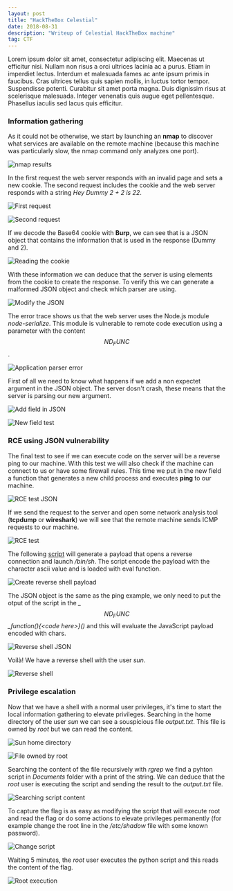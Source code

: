 ```yaml
---
layout: post
title: "HackTheBox Celestial"
date: 2018-08-31 
description: "Writeup of Celestial HackTheBox machine"
tag: CTF
---   
```


Lorem ipsum dolor sit amet, consectetur adipiscing elit. Maecenas ut efficitur nisi. Nullam non risus a orci ultrices lacinia ac a purus. Etiam in imperdiet lectus. Interdum et malesuada fames ac ante ipsum primis in faucibus. Cras ultrices tellus quis sapien mollis, in luctus tortor tempor. Suspendisse potenti. Curabitur sit amet porta magna. Duis dignissim risus at scelerisque malesuada. Integer venenatis quis augue eget pellentesque. Phasellus iaculis sed lacus quis efficitur. 

### Information gathering

As it could not be otherwise, we start by launching an **nmap** to discover what services are available on the remote machine (because this machine was particularly slow, the nmap command only analyzes one port).

![](/images/posts/Celestial/img1.png "nmap results")

In the first request the web server responds with an invalid page and sets a new cookie. The second request includes the cookie and the web server responds with a string *Hey Dummy 2 + 2 is 22*.

![](/images/posts/Celestial/img2.png "First request")

![](/images/posts/Celestial/img3.png "Second request")

If we decode the Base64 cookie with **Burp**, we can see that is a JSON object that contains the information that is used in the response (Dummy and 2).

![](/images/posts/Celestial/img4.png "Reading the cookie")

With these information we can deduce that the server is using elements from the cookie to create the response. To verify this we can generate a malformed JSON object and check which parser are using.

![](/images/posts/Celestial/img5.png "Modify the JSON")

The error trace shows us that the web server uses the Node.js module *node-serialize*. This module is vulnerable to remote code execution using a parameter with the content *_$$ND_FUNC$$_*.

![](/images/posts/Celestial/img6.png "Application parser error")

First of all we need to know what happens if we add a non expectet argument in the JSON object. The server dosn't crash, these means that the server is parsing our new argument.

![](/images/posts/Celestial/img7.png "Add field in JSON")

![](/images/posts/Celestial/img8.png "New field test")

### RCE using JSON vulnerability

The final test to see if we can execute code on the server will be a reverse ping to our machine. With this test we will also check if the machine can connect to us or have some firewall rules. This time we put in the new field a function that generates a new child process and executes **ping** to our machine.

![](/images/posts/Celestial/img9.png "RCE test JSON")

If we send the request to the server and open some network analysis tool (**tcpdump** or **wireshark**) we will see that the remote machine sends ICMP requests to our machine.

![](/images/posts/Celestial/img10.png "RCE test")

The following [script](https://github.com/ajinabraham/Node.Js-Security-Course/blob/master/nodejsshell.py) will generate a payload that opens a reverse connection and launch */bin/sh*. The script encode the payload with the character ascii value and is loaded with eval function.

![](/images/posts/Celestial/img11.png "Create reverse shell payload")

The JSON object is the same as the ping example, we only need to put the otput of the script in the *_$$ND_FUNC$$_function(){\<code here\>}()* and this will evaluate the JavaScript payload encoded with chars.

![](/images/posts/Celestial/img12.png "Reverse shell JSON")

Voilà! We have a reverse shell with the user *sun*.

![](/images/posts/Celestial/img13.png "Reverse shell")

### Privilege escalation

Now that we have a shell with a normal user privileges, it's time to start the local information gathering to elevate privileges. Searching in the home directory of the user *sun* we can see a souspicious file *output.txt*. This file is owned by *root* but we can read the content.

![](/images/posts/Celestial/img14.png "Sun home directory")

![](/images/posts/Celestial/img15.png "File owned by root")

Searching the content of the file recursively with *rgrep* we find a pyhton script in *Documents* folder with a print of the string. We can deduce that the *root* user is executing the script and sending the result to the *output.txt* file.

![](/images/posts/Celestial/img16.png "Searching script content")

To capture the flag is as easy as modifying the script that will execute root and read the flag or do some actions to elevate privileges permanently (for example change the root line in the */etc/shadow* file with some known password).

![](/images/posts/Celestial/img17.png "Change script")

Waiting 5 minutes, the *root* user executes the python script and this reads the content of the flag.

![](/images/posts/Celestial/img18.png "Root execution")
